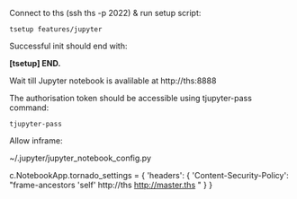 
<!--
#@bashMarkupScript:0.0.1
#@depends:bs
-->

Connect to ths (ssh ths -p 2022) & run setup script:
```
tsetup features/jupyter
```
Successful init should end with:

**\[tsetup\] END.**

Wait till Jupyter notebook is avalilable at http://ths:8888 

The authorisation token should be accessible using tjupyter-pass command:
```
tjupyter-pass
```

Allow inframe:

~/.jupyter/jupyter_notebook_config.py

c.NotebookApp.tornado_settings = {
    'headers': {
        'Content-Security-Policy': "frame-ancestors 'self' http://ths http://master.ths "
  }
}

	




